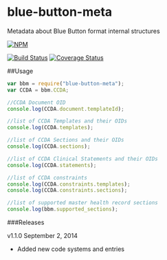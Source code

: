 blue-button-meta
================

Metadata about Blue Button format internal structures

[![NPM](https://nodei.co/npm/blue-button-meta.png)](https://nodei.co/npm/blue-button-meta/)

[![Build Status](https://travis-ci.org/amida-tech/blue-button-meta.svg)](https://travis-ci.org/amida-tech/blue-button-meta)
[![Coverage Status](https://coveralls.io/repos/amida-tech/blue-button-meta/badge.png)](https://coveralls.io/r/amida-tech/blue-button-meta)

##Usage

``` javascript
var bbm = require("blue-button-meta");
var CCDA = bbm.CCDA;

//CCDA Document OID
console.log(CCDA.document.templateId);

//list of CCDA Templates and their OIDs
console.log(CCDA.templates);

//list of CCDA Sections and their OIDs
console.log(CCDA.sections);

//list of CCDA Clinical Statements and their OIDs
console.log(CCDA.statements);

//list of CCDA constraints
console.log(CCDA.constraints.templates);
console.log(CCDA.constraints.sections);

//list of supported master health record sections
console.log(bbm.supported_sections);
```

###Releases

v1.1.0 September 2, 2014
-  Added new code systems and entries
